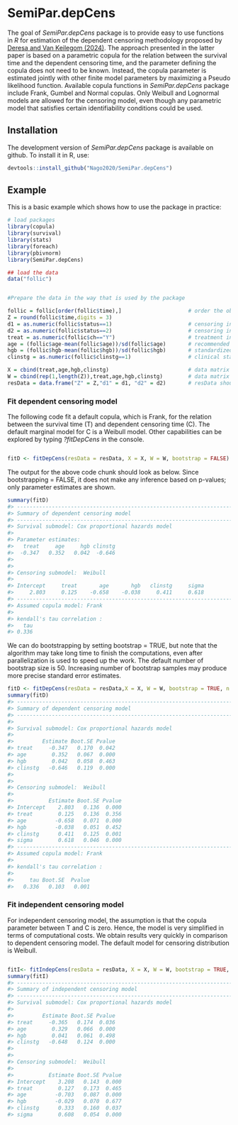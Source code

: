 
# SemiPar.depCens

The goal of *SemiPar.depCens* package is to provide easy to use
functions in *R* for estimation of the dependent censoring methodology
proposed by [Deresa and Van Keilegom
(2024)](https://doi.org/10.1080/01621459.2022.2161387). The approach
presented in the latter paper is based on a parametric copula for the
relation between the survival time and the dependent censoring time, and
the parameter defining the copula does not need to be known. Instead,
the copula parameter is estimated jointly with other finite model
parameters by maximizing a Pseudo likelihood function. Available copula
functions in *SemiPar.depCens* package include Frank, Gumbel and Normal
copulas. Only Weibull and Lognormal models are allowed for the censoring
model, even though any parametric model that satisfies certain
identifiability conditions could be used.

## Installation

The development version of *SemiPar.depCens* package is available on
github. To install it in R, use:

``` r
devtools::install_github("Nago2020/SemiPar.depCens")
```

## Example

This is a basic example which shows how to use the package in practice:

``` r
# load packages
library(copula)
library(survival)
library(stats)
library(foreach)
library(pbivnorm)
library(SemiPar.depCens)

## load the data
data("follic")
```

``` r

#Prepare the data in the way that is used by the package

follic = follic[order(follic$time),]                     # order the observed survival time
Z = round(follic$time,digits = 3)
d1 = as.numeric(follic$status==1)                        # censoring indicator for survival time T
d2 = as.numeric(follic$status==2)                        # censoring indicator for dependent censoring C
treat = as.numeric(follic$ch=="Y")                       # treatment indicator
age = (follic$age-mean(follic$age))/sd(follic$age)       # recommended to standardize continuous variables
hgb = (follic$hgb-mean(follic$hgb))/sd(follic$hgb)       # standardized hemoglobin
clinstg = as.numeric(follic$clinstg==1)                  # clinical stage

X = cbind(treat,age,hgb,clinstg)                         # data matrix for T, should be in matrix form
W = cbind(rep(1,length(Z)),treat,age,hgb,clinstg)        # data matrix for C, should be in matrix form
resData = data.frame("Z" = Z,"d1" = d1, "d2" = d2)       # resData should be a data frame
```

### Fit dependent censoring model

The following code fit a default copula, which is Frank, for the
relation between the survival time (T) and dependent censoring time (C).
The default marginal model for C is a Weibull model. Other capabilities
can be explored by typing *?fitDepCens* in the console.

``` r

fitD <- fitDepCens(resData = resData, X = X, W = W, bootstrap = FALSE)    
```

The output for the above code chunk should look as below. Since
bootstrapping = FALSE, it does not make any inference based on p-values;
only parameter estimates are shown.

``` r
summary(fitD)
#> ----------------------------------------------------------------------------------------------------
#> Summary of dependent censoring model
#> ----------------------------------------------------------------------------------------------------
#> Survival submodel: Cox proportional hazards model
#>  
#> Parameter estimates:
#>   treat     age     hgb clinstg 
#>  -0.347   0.352   0.042  -0.646 
#> 
#>  
#> Censoring submodel:  Weibull
#>  
#> Intercept     treat       age       hgb   clinstg     sigma 
#>     2.803     0.125    -0.658    -0.038     0.411     0.618
#> ----------------------------------------------------------------------------------------------------
#> Assumed copula model: Frank
#>  
#> kendall's tau correlation :
#>   tau 
#> 0.336
```

We can do bootstrapping by setting bootstrap = TRUE, but note that the
algorithm may take long time to finish the computations, even after
parallelization is used to speed up the work. The default number of
bootstrap size is 50. Increasing number of bootstrap samples may produce
more precise standard error estimates.

``` r
fitD <- fitDepCens(resData = resData,X = X, W = W, bootstrap = TRUE, n.boot = 50, n.iter = 50)    
summary(fitD)
#> ----------------------------------------------------------------------------------------------------
#> Summary of dependent censoring model
#> ----------------------------------------------------------------------------------------------------
#> 
#> Survival submodel: Cox proportional hazards model
#>  
#>         Estimate Boot.SE Pvalue
#> treat     -0.347   0.170  0.042
#> age        0.352   0.067  0.000
#> hgb        0.042   0.058  0.463
#> clinstg   -0.646   0.119  0.000
#> 
#>  
#> Censoring submodel:  Weibull
#>  
#>           Estimate Boot.SE Pvalue
#> Intercept    2.803   0.136  0.000
#> treat        0.125   0.136  0.356
#> age         -0.658   0.071  0.000
#> hgb         -0.038   0.051  0.452
#> clinstg      0.411   0.125  0.001
#> sigma        0.618   0.046  0.000
#> ----------------------------------------------------------------------------------------------------
#> Assumed copula model: Frank
#>  
#> kendall's tau correlation :
#> 
#>     tau Boot.SE  Pvalue 
#>   0.336   0.103   0.001
```

### Fit independent censoring model

For independent censoring model, the assumption is that the copula
parameter between T and C is zero. Hence, the model is very simplified
in terms of computational costs. We obtain results very quickly in
comparison to dependent censoring model. The default model for censoring
distribution is Weibull.

``` r

fitI<- fitIndepCens(resData = resData, X = X, W = W, bootstrap = TRUE, n.boot = 50)                       
summary(fitI)
#> ----------------------------------------------------------------------------------------------------
#> Summary of independent censoring model
#> ----------------------------------------------------------------------------------------------------
#> Survival submodel: Cox proportional hazards model
#>  
#>         Estimate Boot.SE Pvalue
#> treat     -0.365   0.174  0.036
#> age        0.329   0.066  0.000
#> hgb        0.041   0.061  0.498
#> clinstg   -0.648   0.124  0.000
#> 
#>  
#> Censoring submodel:  Weibull
#>  
#>           Estimate Boot.SE Pvalue
#> Intercept    3.208   0.143  0.000
#> treat        0.127   0.173  0.465
#> age         -0.703   0.087  0.000
#> hgb         -0.029   0.070  0.677
#> clinstg      0.333   0.160  0.037
#> sigma        0.608   0.054  0.000
```
